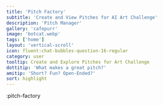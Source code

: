 ```yaml
---
title: 'Pitch Factory'
subtitle: 'Create and View Pitches for AI Art Challenge'
description: 'Pitch Manager'
gallery: 'cafepurr'
image: 'botcat.webp'
tags: ['home']
layout: 'vertical-scroll'
icon: fluent:chat-bubbles-question-16-regular
category: user
tooltip: Create and Explore Pitches for Art Challenge
dottitip: 'What makes a great pitch?'
amitip: 'Short? Fun? Open-Ended?'
sort: highlight
---
```


:pitch-factory

